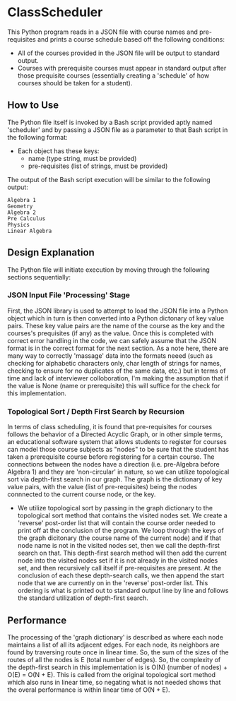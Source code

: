 # ClassScheduler
This Python program reads in a JSON file with course names and pre-requisites and prints a course schedule based off the following conditions:

- All of the courses provided in the JSON file will be output to standard output. 
- Courses with prerequisite courses must appear in standard output after those prequisite courses (essentially creating a 'schedule' of how courses should be taken for a student).

## How to Use
The Python file itself is invoked by a Bash script provided aptly named 'scheduler' and by passing a JSON file as a parameter to that Bash script in the following format:

- Each object has these keys: 
    - name (type string, must be provided) 
    - pre-requisites (list of strings, must be provided)

The output of the Bash script execution will be similar to the following output:

```
Algebra 1
Geometry
Algebra 2
Pre Calculus
Physics
Linear Algebra
```

## Design Explanation
The Python file will initiate execution by moving through the following sections sequentially: 
### JSON Input File 'Processing' Stage 
First, the JSON library is used to attempt to load the JSON file into a Python object which in turn is then converted into a Python dictonary of key value pairs. These key value pairs are the name of the course as the key and the courses's prequisites (if any) as the value. Once this is completed with correct error handling in the code, we can safely assume that the JSON format is in the correct format for the next section. As a note here, there are many way to correctly 'massage' data into the formats neeed (such as checking for alphabetic characters only, char length of strings for names, checking to ensure for no duplicates of the same data, etc.) but in terms of time and lack of interviewer colloboration, I'm making the assumption that if the value is None (name or prerequisite) this will suffice for the check for this implementation. 
### Topological Sort / Depth First Search by Recursion
In terms of class scheduling, it is found that pre-requisites for courses follows the behavior of a Directed Acyclic Graph, or in other simple terms, an educational software system that allows students to register for courses can model those course subjects as "nodes" to be sure that the student has taken a prerequisite course before registering for a certain course. The connections between the nodes have a direction (i.e. pre-Algebra before Algebra 1) and they are 'non-circular' in nature, so we can utilize topological sort via depth-first search in our graph. The graph is the dictionary of key value pairs, with the value (list of pre-requisites) being the nodes connnected to the current course node, or the key.

- We utilize topological sort by passing in the graph dictionary to the topological sort method that contains the visited nodes set. We create a 'reverse' post-order list that will contain the course order needed to print off at the conclusion of the program. We loop through the keys of the graph dicitonary (the course name of the current node) and if that node name is not in the visited nodes set, then we call the depth-first search on that. This depth-first search method will then add the current node into the visited nodes set if it is not already in the visited nodes set, and then recursively call itself if pre-requisites are present. At the conclusion of each these depth-search calls, we then append the start node that we are currently on in the 'reverse' post-order list. This ordering is what is printed out to standard output line by line and follows the standard utilization of depth-first search. 

## Performance
The processing of the 'graph dictionary' is described as where each node maintains a list of all its adjacent edges. For each node, its neighbors are found by traversing route once in linear time. So, the sum of the sizes of the routes of all the nodes is E (total number of edges). So, the complexity of the depth-first search in this implementation is is O(N) (number of nodes) + O(E) = O(N + E). This is called from the original topological sort method which also runs in linear time, so negating what is not needed shows that the overal performance is within linear time of O(N + E). 



